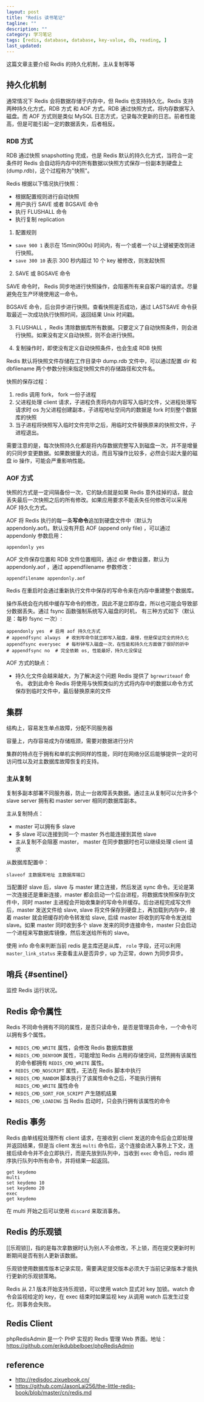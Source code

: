 ```yaml
---
layout: post
title: "Redis 读书笔记"
tagline: ""
description: ""
category: 学习笔记
tags: [redis, database, database, key-value, db, reading, ]
last_updated:
---
```


这篇文章主要介绍 Redis 的持久化机制，主从复制等等

## 持久化机制

通常情况下 Redis 会将数据存储于内存中，但 Redis 也支持持久化。Redis 支持两种持久化方式，RDB 方式 和 AOF 方式。RDB 通过快照方式，将内存数据写入磁盘。而 AOF 方式则是类似 MySQL 日志方式，记录每次更新的日志。前者性能高，但是可能引起一定的数据丢失，后者相反。

### RDB 方式

RDB 通过快照 snapshotting 完成，也是 Redis 默认的持久化方式，当符合一定条件时 Redis 会自动将内存中的所有数据以快照方式保存一份副本到硬盘上 (dump.rdb)，这个过程称为"快照"。

Redis 根据以下情况执行快照：

- 根据配置规则进行自动快照
- 用户执行 SAVE 或者 BGSAVE 命令
- 执行 FLUSHALL 命令
- 执行复制 replication

1. 配置规则

- `save 900 1` 表示在 15min(900s) 时间内，有一个或者一个以上键被更改则进行快照。
- `save 300 10` 表示 300 秒内超过 10 个 key 被修改，则发起快照

2. SAVE 或 BGSAVE 命令

SAVE 命令时， Redis 同步地进行快照操作，会阻塞所有来自客户端的请求。尽量避免在生产环境使用这一命令。

BGSAVE 命令，后台异步进行快照。查看快照是否成功，通过 LASTSAVE 命令获取最近一次成功执行快照时间，返回结果 Unix 时间戳。

3. FLUSHALL ，Redis 清除数据库所有数据。只要定义了自动快照条件，则会进行快照。如果没有定义自动快照，则不会进行快照。

4. 复制操作时，即使没有定义自动快照条件，也会生成 RDB 快照

Redis 默认将快照文件存储在工作目录中 dump.rdb 文件中，可以通过配置 dir 和 dbfilename 两个参数分别来指定快照文件的存储路径和文件名。

快照的保存过程：

1. redis 调用 fork， fork 一份子进程
2. 父进程处理 client 请求，子进程负责将内存内容写入临时文件，父进程处理写请求时 os 为父进程创建副本，子进程地址空间内的数据是 fork 时刻整个数据库的快照
3. 当子进程将快照写入临时文件完毕之后，用临时文件替换原来的快照文件，子进程退出。

需要注意的是，每次快照持久化都是将内存数据完整写入到磁盘一次，并不是增量的只同步变更数据。如果数据量大的话，而且写操作比较多，必然会引起大量的磁盘 io 操作，可能会严重影响性能。

### AOF 方式

快照的方式是一定间隔备份一次，它的缺点就是如果 Redis 意外挂掉的话，就会丢失最后一次快照之后的所有修改。如果应用要求不能丢失任何修改可以采用 AOF 持久化方式。

AOF 将 Redis 执行的每一条**写命令**追加到硬盘文件中（默认为 appendonly.aof)。默认没有开启 AOF (append only file) ，可以通过 appendonly 参数启用：

    appendonly yes

AOF 文件保存位置和 RDB 文件位置相同，通过 dir 参数设置，默认为 appendonly.aof ，通过 appendfilename 参数修改：

    appendfilename appendonly.aof

Redis 在重启时会通过重新执行文件中保存的写命令来在内存中重建整个数据库。

操作系统会在内核中缓存写命令的修改，因此不是立即存盘，所以也可能会导致部分数据丢失。通过 fsync 函数强制系统写入磁盘的时机， 有三种方式如下（默认是：每秒 fsync 一次）:

	appendonly yes  # 启用 aof 持久化方式
	# appendfsync always  # 收到写命令就立即写入磁盘，最慢，但是保证完全的持久化
	appendfsync everysec  # 每秒钟写入磁盘一次，在性能和持久化方面做了很好的折中
	# appendfsync no  # 完全依赖 os, 性能最好，持久化没保证

AOF 方式的缺点：

- 持久化文件会越来越大，为了解决这个问题 Redis 提供了 `bgrewriteaof` 命令。 收到此命令 Redis 将使用与快照类似的方式将内存中的数据以命令方式保存到临时文件中，最后替换原来的文件

## 集群

结构上，容易发生单点故障，分配不同服务器

容量上，内存容易成为存储瓶颈，需要对数据进行分片

集群的特点在于拥有和单机实例同样的性能，同时在网络分区后能够提供一定的可访问性以及对主数据库故障恢复的支持。


### 主从复制

复制多副本部署不同服务器，防止一台故障丢失数据。通过主从复制可以允许多个 slave server 拥有和 master server 相同的数据库副本。

主从复制特点：

- master 可以拥有多 slave
- 多 slave 可以连接到同一个 master 外也能连接到其他 slave
- 主从复制不会阻塞 master， master 在同步数据时也可以继续处理 client 请求

从数据库配置中：

    slaveof 主数据库地址 主数据库端口

当配置好 slave 后，slave 与 master 建立连接，然后发送 sync 命令。无论是第一次连接还是重新连接，master 都会启动一个后台进程，将数据库快照保存到文件中，同时 master 主进程会开始收集新的写命令并缓存。后台进程完成写文件后，master 发送文件给 slave, slave 将文件保存到硬盘上，再加载到内存中，接着 master 就会把缓存的命令转发给 slave, 后续 master 将收到的写命令发送给 slave。如果 master 同时收到多个 slave 发来的同步连接命令，master 只会启动一个进程来写数据库镜像，然后发送给所有的 slave。

使用 info 命令来判断当前 redis 是主库还是从库， `role` 字段，还可以利用 `master_link_status` 来查看主从是否异步，up 为正常，down 为同步异步。

## 哨兵 {#sentinel}

监控 Redis 运行状况。



## Redis 命令属性

Redis 不同命令拥有不同的属性，是否只读命令，是否是管理员命令，一个命令可以拥有多个属性。

- `REDIS_CMD_WRITE` 属性，会修改 Redis 数据库数据
- `REDIS_CMD_DENYOOM` 属性，可能增加 Redis 占用的存储空间，显然拥有该属性的命令都拥有 `REDIS_CMD_WRITE` 属性。
- `REDIS_CMD_NOSCRIPT` 属性，无法在 Redis 脚本中执行
- `REDIS_CMD_RANDOM` 脚本执行了该属性命令之后，不能执行拥有 `REDIS_CMD_WRITE` 属性命令
- `REDIS_CMD_SORT_FOR_SCRIPT` 产生随机结果
- `REDIS_CMD_LOADING` 当 Redis 启动时，只会执行拥有该属性的命令

## Redis 事务
Redis 由单线程处理所有 client 请求，在接收到 client 发送的命令后会立即处理并返回结果，但是当 client 发出 `multi` 命令后，这个连接会进入事务上下文，连接后续命令并不会立即执行，而是先放到队列中，当收到 `exec` 命令后，redis 顺序执行队列中所有命令，并将结果一起返回。

    get keydemo
    multi
    set keydemo 10
    set keydemo 20
    exec
    get keydemo

在 multi 开始之后可以使用 `discard` 来取消事务。

## Redis 的乐观锁
[[乐观锁]]，指的是每次拿数据时认为别人不会修改，不上锁，而在提交更新时判断期间是否有别人更新该数据。

乐观锁使用数据库版本记录实现，需要满足提交版本必须大于当前记录版本才能执行更新的乐观锁策略。

Redis 从 2.1 版本开始支持乐观锁，可以使用 watch 显式对 key 加锁。watch 命令会监视给定的 key，在 exec 结束时如果监视 key 从调用 watch 后发生过变化，则事务会失败。



## Redis Client

phpRedisAdmin 是一个 PHP 实现的 Redis 管理 Web 界面。地址：<https://github.com/erikdubbelboer/phpRedisAdmin>

## reference

- <http://redisdoc.zixuebook.cn/>
- <https://github.com/JasonLai256/the-little-redis-book/blob/master/cn/redis.md>

